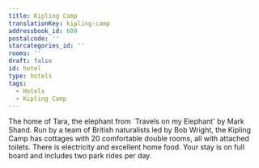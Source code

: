 ```yaml
---
title: Kipling Camp
translationKey: kipling-camp
addressbook_id: 609
postalcode: ''
starcategories_id: ''
rooms: ''
draft: false
id: hotel
type: hotels
tags:
  - Hotels
  - Kipling Camp
---
```

The home of Tara, the elephant from `Travels on my Elephant' by  Mark Shand.  Run by a team of British naturalists led by Bob Wright, the Kipling Camp has cottages with 20 comfortable double rooms, all with attached toilets. There is electricity and excellent home food.  Your stay is on full board and includes two park rides per day.
